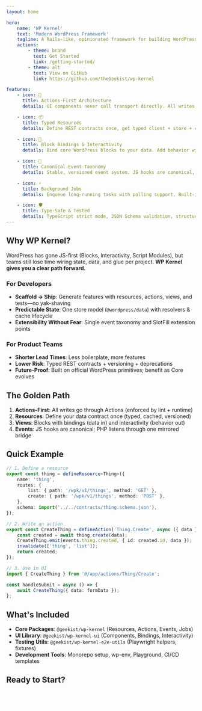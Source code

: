 ```yaml
---
layout: home

hero:
    name: 'WP Kernel'
    text: 'Modern WordPress Framework'
    tagline: A Rails-like, opinionated framework for building WordPress products where JavaScript is the source of truth
    actions:
        - theme: brand
          text: Get Started
          link: /getting-started/
        - theme: alt
          text: View on GitHub
          link: https://github.com/theGeekist/wp-kernel

features:
    - icon: 🎯
      title: Actions-First Architecture
      details: UI components never call transport directly. All writes route through Actions that orchestrate writes, emit events, invalidate caches, and queue jobs.

    - icon: 📦
      title: Typed Resources
      details: Define REST contracts once, get typed client + store + cache keys + events. One definition for your entire data layer.

    - icon: 🔌
      title: Block Bindings & Interactivity
      details: Bind core WordPress blocks to your data. Add behavior with the Interactivity API. No custom blocks needed for most use cases.

    - icon: 🎪
      title: Canonical Event Taxonomy
      details: Stable, versioned event system. JS hooks are canonical, PHP bridge mirrors selected events only. No ad-hoc event names.

    - icon: ⚡
      title: Background Jobs
      details: Enqueue long-running tasks with polling support. Built-in status tracking and automatic retries with exponential backoff.

    - icon: 🛡️
      title: Type-Safe & Tested
      details: TypeScript strict mode, JSON Schema validation, structured error handling (KernelError), and comprehensive E2E tests.
---
```


## Why WP Kernel?

WordPress has gone JS-first (Blocks, Interactivity, Script Modules), but teams still lose time wiring state, data, and glue per project. **WP Kernel gives you a clear path forward.**

### For Developers

- **Scaffold → Ship**: Generate features with resources, actions, views, and tests—no yak-shaving
- **Predictable State**: One store model (`@wordpress/data`) with resolvers & cache lifecycle
- **Extensibility Without Fear**: Single event taxonomy and SlotFill extension points

### For Product Teams

- **Shorter Lead Times**: Less boilerplate, more features
- **Lower Risk**: Typed REST contracts + versioning + deprecations
- **Future-Proof**: Built on official WordPress primitives; benefit as Core evolves

## The Golden Path

1. **Actions-First**: All writes go through Actions (enforced by lint + runtime)
2. **Resources**: Define your data contract once (typed, cached, versioned)
3. **Views**: Blocks with bindings (data in) and interactivity (behavior out)
4. **Events**: JS hooks are canonical; PHP listens through one mirrored bridge

## Quick Example

```typescript
// 1. Define a resource
export const thing = defineResource<Thing>({
	name: 'thing',
	routes: {
		list: { path: '/wpk/v1/things', method: 'GET' },
		create: { path: '/wpk/v1/things', method: 'POST' },
	},
	schema: import('../../contracts/thing.schema.json'),
});

// 2. Write an action
export const CreateThing = defineAction('Thing.Create', async ({ data }) => {
	const created = await thing.create(data);
	CreateThing.emit(events.thing.created, { id: created.id, data });
	invalidate(['thing', 'list']);
	return created;
});

// 3. Use in UI
import { CreateThing } from '@/app/actions/Thing/Create';

const handleSubmit = async () => {
	await CreateThing({ data: formData });
};
```

## What's Included

- **Core Packages**: `@geekist/wp-kernel` (Resources, Actions, Events, Jobs)
- **UI Library**: `@geekist/wp-kernel-ui` (Components, Bindings, Interactivity)
- **Testing Utils**: `@geekist/wp-kernel-e2e-utils` (Playwright helpers, fixtures)
- **Development Tools**: Monorepo setup, wp-env, Playground, CI/CD templates

## Ready to Start?

<div style="margin-top: 2rem;">
  <a href="/getting-started/" style="display: inline-block; background: var(--vp-c-brand); color: white; padding: 0.75rem 1.5rem; border-radius: 8px; text-decoration: none; font-weight: 600;">Get Started →</a>
</div>
